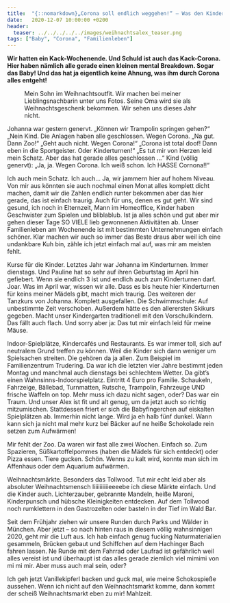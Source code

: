 ```yaml
---
title:  "{::nomarkdown}„Corona soll endlich weggehen!“ – Was den Kindern und mir am meisten fehlt{:/}"
date:   2020-12-07 10:00:00 +0200
header:
  teaser: ../../../../../images/weihnachtsalex_teaser.png
tags: ["Baby", "Corona", "Familienleben"]
---
```


**Wir hatten ein Kack-Wochenende. Und Schuld ist auch das Kack-Corona. Hier haben nämlich alle gerade einen kleinen mental Breakdown. Sogar das Baby! Und das hat ja eigentlich keine Ahnung, was ihm durch Corona alles entgeht!**

<figure>
  <img src="../../../../../images/weihnachtsalex.png" alt="">
  <figcaption>Mein Sohn im Weihnachtsoutfit. Wir machen bei meiner Lieblingsnachbarin unter uns Fotos. Seine Oma wird sie als Weihnachtsgeschenk bekommen. Wir sehen uns dieses Jahr nicht.</figcaption>
</figure> 

Johanna war gestern genervt. „Können wir Trampolin springen gehen?“ 
„Nein Kind. Die Anlagen haben alle geschlossen. Wegen Corona. 
„Na gut. Dann Zoo!“ „Geht auch nicht. Wegen Corona!“
„Corona ist total doof! Dann eben in die Sportgeister. Oder Kinderturnen!“
„Es tut mir von Herzen leid mein Schatz. Aber das hat gerade alles geschlossen …“
Kind (völlig genervt): „Ja, ja. Wegen Corona. Ich weiß schon. Ich HASSE Cornona!!“

Ich auch mein Schatz. Ich auch… Ja, wir jammern hier auf hohem Niveau. Von mir aus könnten sie auch nochmal einen Monat alles komplett dicht machen, damit wir die Zahlen endlich runter bekommen aber das hier gerade, das ist einfach traurig. Auch für uns, denen es gut geht. Wir sind gesund, ich noch in Elternzeit, Mann im Homeoffice, Kinder haben Geschwister zum Spielen und bliblablub. Ist ja alles schön und gut aber mir gehen dieser Tage SO VIELE lieb gewonnenen Aktivitäten ab. Unser Familienleben am Wochenende ist mit bestimmten Unternehmungen einfach schöner. Klar machen wir auch so immer das Beste draus aber weil ich eine undankbare Kuh bin, zähle ich jetzt einfach mal auf, was mir am meisten fehlt.

Kurse für die Kinder. Letztes Jahr war Johanna im Kinderturnen. Immer dienstags. Und Pauline hat so sehr auf ihren Geburtstag im April hin gefiebert. Wenn sie endlich 3 ist und endlich auch zum Kinderturnen darf. Joar. Was im April war, wissen wir alle. Dass es bis heute hier Kinderturnen für keins meiner Mädels gibt, macht mich traurig. Des weiteren der Tanzkurs von Johanna. Komplett ausgefallen. Die Schwimmschule: Auf unbestimmte Zeit verschoben. Außerdem hätte es den allerersten Skikurs gegeben. Macht unser Kindergarten traditionell mit den Vorschulkindern. Das fällt auch flach. Und sorry aber ja: Das tut mir einfach leid für meine Mäuse.

Indoor-Spielplätze, Kindercafés und Restaurants. Es war immer toll, sich auf neutralem Grund treffen zu können. Weil die Kinder sich dann weniger um Spielsachen streiten. Die gehören da ja allen. Zum Beispiel im Familienzentrum Trudering. Da war ich die letzten vier Jahre bestimmt jeden Montag und manchmal auch dienstags bei schlechtem Wetter. Da gibt’s einen Wahnsinns-Indoorspielplatz. Eintritt 4 Euro pro Familie. Schaukeln, Fahrzeige, Bällebad, Turnmatten, Rutsche, Trampolin, Fahrzeuge UND frische Waffeln on top. Mehr muss ich dazu nicht sagen, oder? Das war ein Traum. Und unser Alex ist fit und alt genug, um da jetzt auch so richtig mitzumischen. Stattdessen friert er sich die Babyfingerchen auf eiskalten Spielplätzen ab. Immerhin nicht lange. Wird ja eh halb fünf dunkel. Wann kann sich ja nicht mal mehr kurz bei Bäcker auf ne heiße Schokolade rein setzen zum Aufwärmen!

Mir fehlt der Zoo. Da waren wir fast alle zwei Wochen. Einfach so. Zum Spazieren, Süßkartoffelpommes (haben die Mädels für sich entdeckt) oder Pizza essen. Tiere gucken. Schön. Wenns zu kalt wird, konnte man sich im Affenhaus oder dem Aquarium aufwärmen. 

Weihnachtsmärkte. Besonders das Tollwood. Tut mir echt leid aber als absoluter Weihnachtsmensch liiiiiiiiiieeeebe ich diese Märkte einfach. Und die Kinder auch. Lichterzauber, gebrannte Mandeln, heiße Maroni, Kinderpunsch und hübsche Kleinigkeiten entdecken. Auf dem Tollwood noch rumklettern in den Gastrozelten oder basteln in der Tief im Wald Bar. 

Seit dem Frühjahr ziehen wir unsere Runden durch Parks und Wälder in München. Aber jetzt – so nach hinten raus in diesem völlig wahnsinnigen 2020, geht mir die Luft aus. Ich hab einfach genug fucking Naturmaterialien gesammeln, Brücken gebaut und Schiffchen auf dem Hachinger Bach fahren lassen. Ne Runde mit dem Fahrrad oder Laufrad ist gefährlich weil alles vereist ist und überhaupt ist das alles gerade ziemlich viel mimimi von mi mi mir. Aber muss auch mal sein, oder?

Ich geh jetzt Vanillekipferl backen und guck mal, wie meine Schokospieße aussehen. Wenn ich nicht auf den Weihnachtsmarkt komme, dann kommt der scheiß Weihnachtsmarkt eben zu mir! Mahlzeit. 





 








 

   



















  












 






 





  


  






					 


 
 








